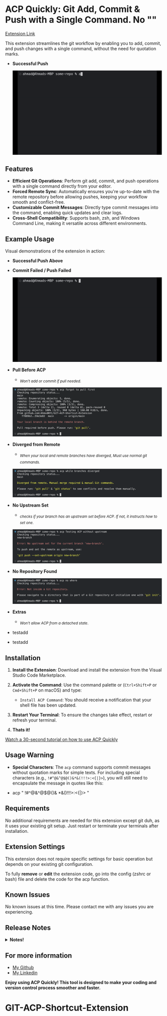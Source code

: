 # ACP Quickly: Git Add, Commit & Push with a Single Command. No ""

[Extension Link](https://marketplace.visualstudio.com/items?itemName=AhmadNYC.acp-git-commands)

This extension streamlines the git workflow by enabling you to add, commit, and push changes with a single command, without the need for quotation marks.

- **Successful Push**

  ![Successful Push](./images/SuccesfulPush.gif)

## Features

- **Efficient Git Operations**: Perform git add, commit, and push operations with a single command directly from your editor.
- **Forced Remote Sync**: Automatically ensures you're up-to-date with the remote repository before allowing pushes, keeping your workflow smooth and conflict-free.
- **Customizable Commit Messages**: Directly type commit messages into the command, enabling quick updates and clear logs.
- **Cross-Shell Compatibility**: Supports bash, zsh, and Windows Command Line, making it versatile across different environments.

## Example Usage

Visual demonstrations of the extension in action:

- **Successful Push Above**

- **Commit Failed / Push Failed**

  ![Commit Failed](./images/CommitFailed.gif)

- **Pull Before ACP**

  - <sub>_Won't add or commit if pull needed._</sub>

  ![Pull First](./images/PullFirst.png)

- **Diverged from Remote**

  - <sub>_When your local and remote branches have diverged, Must use normal git commands._</sub>

  ![Diverged from Remote](./images/DivergedBranches.png)

- **No Upstream Set**

  - <sub>_checks if your branch has an upstream set before ACP. If not, it instructs how to set one._</sub>

  ![No Upstream Set](./images/NoUpstream.png)

- **No Repository Found**

  ![No Repo](./images/NoRepo.png)

- **Extras**

  - <sub>_Won't allow ACP from a detached state_.</sub>

- testadd
- testadd

## Installation

1. **Install the Extension**:
   Download and install the extension from the Visual Studio Code Marketplace.

2. **Activate the Command**: Use the command palette or (`Ctrl+Shift+P` or `Cmd+Shift+P` on macOS) and type:
   - `Install ACP Command`: You should receive a notification that your shell file has been updated.
3. **Restart Your Terminal**: To ensure the changes take effect, restart or refresh your terminal.

4. **Thats it!**

[Watch a 30-second tutorial on how to use ACP Quickly](https://www.youtube.com/watch?v=2lgWcGbtaz4)

## Usage Warning

- **Special Characters**: The `acp` command supports commit messages without quotation marks for simple texts. For including special characters (e.g., `!#^@&^@$@()&*&(!!!>:<{|}>`), you will still need to encapsulate the message in quotes like this:

- acp " !#^@&^@$@()& \*&()!!!>:<{|}> "

## Requirements

No additional requirements are needed for this extension except git duh, as it uses your existing git setup. Just restart or terminate your terminals after installation.

## Extension Settings

This extension does not require specific settings for basic operation but depends on your existing git configuration.

To fully **remove** or **edit** the extension code, go into the config (zshrc or bash) file and delete the code for the acp function.

## Known Issues

No known issues at this time. Please contact me with any issues you are experiencing.

## Release Notes

<details>
  <summary><strong>Notes!</strong> </summary>

### 0.6.0

- **New Feature**: Added error handling for commands run outside of Git repositories to enhance user feedback.

### 0.5.0

- **Version Checking**: Integrated version checking to ensure users always run the latest ACP command script.

### 0.4.0

- **Branch Sync Enhancements**: Enhanced the extension to handle local branch comparisons with remote, manage divergences, and ensure required pulls are made before pushing.

### 0.3.0

- **Automatic Updates**: Implemented automatic updates for the ACP function to synchronize with extension updates.

### 0.2.0

- **Detached Head and Upstream Handling**: Added handling for detached HEAD states and upstream branch settings, improving stability and usability.

### 0.1.0

- **Initial Release**: Set up the basic functionality of the ACP command, laying the foundation for future enhancements.

</details>

## For more information

- [My Github](https://github.com/AhmxdNYC)
- [My Linkedin](https://www.linkedin.com/in/ahmad-hamza-/)

**Enjoy using ACP Quickly! This tool is designed to make your coding and version control process smoother and faster.**

# GIT-ACP-Shortcut-Extension
